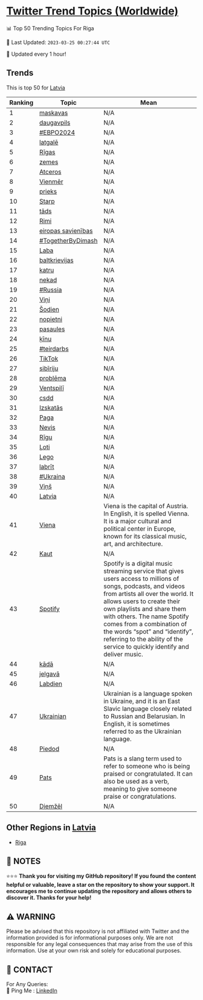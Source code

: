[Twitter Trend Topics (Worldwide)](https://github.com/ErcinDedeoglu/Twitter-Trend-Topics)
==========


📊 Top 50 Trending Topics For Riga

📆 Last Updated: `2023-03-25 00:27:44 UTC`

🔧 Updated every 1 hour!


## Trends

This is top 50 for [Latvia](</Latvia>)

| Ranking | Topic | Mean |
| ------- | ------------ | ------------ |
| 1 | [maskavas](http://twitter.com/search?q=maskavas) | N/A |
| 2 | [daugavpils](http://twitter.com/search?q=daugavpils) | N/A |
| 3 | [#ЕВРО2024](http://twitter.com/search?q=%23%d0%95%d0%92%d0%a0%d0%9e2024) | N/A |
| 4 | [latgalē](http://twitter.com/search?q=latgal%c4%93) | N/A |
| 5 | [Rīgas](http://twitter.com/search?q=R%c4%abgas) | N/A |
| 6 | [zemes](http://twitter.com/search?q=zemes) | N/A |
| 7 | [Atceros](http://twitter.com/search?q=Atceros) | N/A |
| 8 | [Vienmēr](http://twitter.com/search?q=Vienm%c4%93r) | N/A |
| 9 | [prieks](http://twitter.com/search?q=prieks) | N/A |
| 10 | [Starp](http://twitter.com/search?q=Starp) | N/A |
| 11 | [tāds](http://twitter.com/search?q=t%c4%81ds) | N/A |
| 12 | [Rimi](http://twitter.com/search?q=Rimi) | N/A |
| 13 | [eiropas savienības](http://twitter.com/search?q=eiropas+savien%c4%abbas) | N/A |
| 14 | [#TogetherByDimash](http://twitter.com/search?q=%23TogetherByDimash) | N/A |
| 15 | [Laba](http://twitter.com/search?q=Laba) | N/A |
| 16 | [baltkrievijas](http://twitter.com/search?q=baltkrievijas) | N/A |
| 17 | [katru](http://twitter.com/search?q=katru) | N/A |
| 18 | [nekad](http://twitter.com/search?q=nekad) | N/A |
| 19 | [#Russia](http://twitter.com/search?q=%23Russia) | N/A |
| 20 | [Viņi](http://twitter.com/search?q=Vi%c5%86i) | N/A |
| 21 | [Šodien](http://twitter.com/search?q=%c5%a0odien) | N/A |
| 22 | [nopietni](http://twitter.com/search?q=nopietni) | N/A |
| 23 | [pasaules](http://twitter.com/search?q=pasaules) | N/A |
| 24 | [ķīnu](http://twitter.com/search?q=%c4%b7%c4%abnu) | N/A |
| 25 | [#teirdarbs](http://twitter.com/search?q=%23teirdarbs) | N/A |
| 26 | [TikTok](http://twitter.com/search?q=TikTok) | N/A |
| 27 | [sibīriju](http://twitter.com/search?q=sib%c4%abriju) | N/A |
| 28 | [problēma](http://twitter.com/search?q=probl%c4%93ma) | N/A |
| 29 | [Ventspilī](http://twitter.com/search?q=Ventspil%c4%ab) | N/A |
| 30 | [csdd](http://twitter.com/search?q=csdd) | N/A |
| 31 | [Izskatās](http://twitter.com/search?q=Izskat%c4%81s) | N/A |
| 32 | [Paga](http://twitter.com/search?q=Paga) | N/A |
| 33 | [Nevis](http://twitter.com/search?q=Nevis) | N/A |
| 34 | [Rīgu](http://twitter.com/search?q=R%c4%abgu) | N/A |
| 35 | [Ļoti](http://twitter.com/search?q=%c4%bboti) | N/A |
| 36 | [Lego](http://twitter.com/search?q=Lego) | N/A |
| 37 | [labrīt](http://twitter.com/search?q=labr%c4%abt) | N/A |
| 38 | [#Ukraina](http://twitter.com/search?q=%23Ukraina) | N/A |
| 39 | [Viņš](http://twitter.com/search?q=Vi%c5%86%c5%a1) | N/A |
| 40 | [Latvia](http://twitter.com/search?q=Latvia) | N/A |
| 41 | [Viena](http://twitter.com/search?q=Viena) | Viena is the capital of Austria. In English, it is spelled Vienna. It is a major cultural and political center in Europe, known for its classical music, art, and architecture. |
| 42 | [Kaut](http://twitter.com/search?q=Kaut) | N/A |
| 43 | [Spotify](http://twitter.com/search?q=Spotify) | Spotify is a digital music streaming service that gives users access to millions of songs, podcasts, and videos from artists all over the world. It allows users to create their own playlists and share them with others. The name Spotify comes from a combination of the words “spot” and “identify”, referring to the ability of the service to quickly identify and deliver music. |
| 44 | [kādā](http://twitter.com/search?q=k%c4%81d%c4%81) | N/A |
| 45 | [jelgavā](http://twitter.com/search?q=jelgav%c4%81) | N/A |
| 46 | [Labdien](http://twitter.com/search?q=Labdien) | N/A |
| 47 | [Ukrainian](http://twitter.com/search?q=Ukrainian) | Ukrainian is a language spoken in Ukraine, and it is an East Slavic language closely related to Russian and Belarusian. In English, it is sometimes referred to as the Ukrainian language. |
| 48 | [Piedod](http://twitter.com/search?q=Piedod) | N/A |
| 49 | [Pats](http://twitter.com/search?q=Pats) | Pats is a slang term used to refer to someone who is being praised or congratulated. It can also be used as a verb, meaning to give someone praise or congratulations. |
| 50 | [Diemžēl](http://twitter.com/search?q=Diem%c5%be%c4%93l) | N/A |



## Other Regions in [Latvia](</Latvia>)

* [Riga](</Latvia/Riga.md>)



## 📝 NOTES

⭐⭐⭐ **Thank you for visiting my GitHub repository! If you found the content helpful or valuable, leave a star on the repository to show your support. It encourages me to continue updating the repository and allows others to discover it. Thanks for your help!**


## ⚠️ WARNING

Please be advised that this repository is not affiliated with Twitter and the information provided is for informational purposes only. We are not responsible for any legal consequences that may arise from the use of this information. Use at your own risk and solely for educational purposes.


## 📨 CONTACT

 For Any Queries:  
            🏓 Ping Me : [LinkedIn](https://www.linkedin.com/in/ercindedeoglu/)
